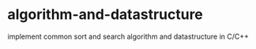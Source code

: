 algorithm-and-datastructure
===========================

implement common sort and search algorithm and datastructure in C/C++
